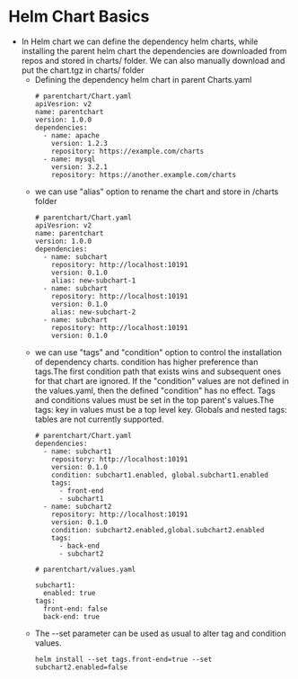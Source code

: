 # Helm Chart Basics

* In Helm chart we can define the dependency helm charts, while installing the parent helm chart the dependencies are downloaded from repos and stored in charts/ folder. We can also manually download and put the chart.tgz in charts/ folder
  * Defining the dependency helm chart in parent Charts.yaml
    ```
    # parentchart/Chart.yaml
    apiVesrion: v2
    name: parentchart
    version: 1.0.0
    dependencies:
      - name: apache
        version: 1.2.3
        repository: https://example.com/charts
      - name: mysql
        version: 3.2.1
        repository: https://another.example.com/charts
    ```
  * we can use "alias" option to rename the chart and store in /charts folder
    ```
    # parentchart/Chart.yaml
    apiVesrion: v2
    name: parentchart
    version: 1.0.0
    dependencies:
      - name: subchart
        repository: http://localhost:10191
        version: 0.1.0
        alias: new-subchart-1
      - name: subchart
        repository: http://localhost:10191
        version: 0.1.0
        alias: new-subchart-2
      - name: subchart
        repository: http://localhost:10191
        version: 0.1.0
    ```
  * we can use "tags" and "condition" option to control the installation of dependency charts. condition has higher preference than tags.The first condition path     that exists wins and subsequent ones for that chart are ignored. If the "condition" values are not defined in the values.yaml, then the defined "condition"       has no effect. Tags and conditions values must be set in the top parent's values.The tags: key in values must be a top level key. Globals and nested tags:         tables are not currently supported.
    ```
    # parentchart/Chart.yaml
    dependencies:
      - name: subchart1
        repository: http://localhost:10191
        version: 0.1.0
        condition: subchart1.enabled, global.subchart1.enabled
        tags:
          - front-end
          - subchart1
      - name: subchart2
        repository: http://localhost:10191
        version: 0.1.0
        condition: subchart2.enabled,global.subchart2.enabled
        tags:
          - back-end
          - subchart2
    ```
    ```
    # parentchart/values.yaml

    subchart1:
      enabled: true
    tags:
      front-end: false
      back-end: true
    ```
  * The --set parameter can be used as usual to alter tag and condition values.
    ```
    helm install --set tags.front-end=true --set subchart2.enabled=false
    ```
